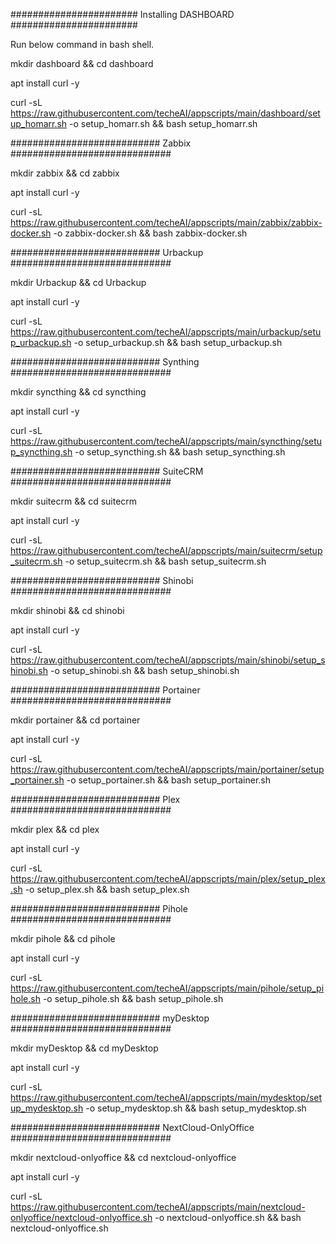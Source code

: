 ####################### Installing DASHBOARD #######################

Run below command in bash shell.

mkdir dashboard && cd dashboard

apt install curl -y

curl -sL https://raw.githubusercontent.com/techeAI/appscripts/main/dashboard/setup_homarr.sh -o setup_homarr.sh && bash setup_homarr.sh






########################### Zabbix #############################

mkdir zabbix && cd zabbix

apt install curl -y

curl -sL https://raw.githubusercontent.com/techeAI/appscripts/main/zabbix/zabbix-docker.sh -o zabbix-docker.sh && bash zabbix-docker.sh






########################### Urbackup #############################

mkdir Urbackup && cd Urbackup

apt install curl -y

curl -sL https://raw.githubusercontent.com/techeAI/appscripts/main/urbackup/setup_urbackup.sh -o setup_urbackup.sh && bash setup_urbackup.sh





########################### Synthing #############################

mkdir syncthing && cd syncthing

apt install curl -y

curl -sL https://raw.githubusercontent.com/techeAI/appscripts/main/syncthing/setup_syncthing.sh -o setup_syncthing.sh && bash setup_syncthing.sh





########################### SuiteCRM #############################

mkdir suitecrm && cd suitecrm

apt install curl -y

curl -sL https://raw.githubusercontent.com/techeAI/appscripts/main/suitecrm/setup_suitecrm.sh -o setup_suitecrm.sh && bash setup_suitecrm.sh




########################### Shinobi #############################

mkdir shinobi && cd shinobi

apt install curl -y

curl -sL https://raw.githubusercontent.com/techeAI/appscripts/main/shinobi/setup_shinobi.sh -o setup_shinobi.sh && bash setup_shinobi.sh





########################### Portainer #############################

mkdir portainer && cd portainer

apt install curl -y

curl -sL  https://raw.githubusercontent.com/techeAI/appscripts/main/portainer/setup_portainer.sh -o setup_portainer.sh && bash setup_portainer.sh




########################### Plex #############################

mkdir plex && cd plex

apt install curl -y

curl -sL  https://raw.githubusercontent.com/techeAI/appscripts/main/plex/setup_plex.sh -o setup_plex.sh && bash setup_plex.sh




########################### Pihole #############################

mkdir pihole && cd pihole

apt install curl -y

curl -sL  https://raw.githubusercontent.com/techeAI/appscripts/main/pihole/setup_pihole.sh -o setup_pihole.sh && bash setup_pihole.sh




########################### myDesktop #############################

mkdir myDesktop && cd myDesktop

apt install curl -y

curl -sL  https://raw.githubusercontent.com/techeAI/appscripts/main/mydesktop/setup_mydesktop.sh -o setup_mydesktop.sh && bash setup_mydesktop.sh



########################### NextCloud-OnlyOffice #############################


mkdir nextcloud-onlyoffice && cd nextcloud-onlyoffice

apt install curl -y

curl -sL  https://raw.githubusercontent.com/techeAI/appscripts/main/nextcloud-onlyoffice/nextcloud-onlyoffice.sh -o nextcloud-onlyoffice.sh && bash nextcloud-onlyoffice.sh

